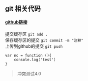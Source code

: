 ## git 相关代码
#### [github链接](https://github.com/DaMu2018/git)


提交缓存区 `git add .`<br>
保存缓存区的提交 `git commit -m "注释"`<br>
上传到github的提交 `git push `<br>

````
var no = function (){
    console.log('test')
}
````

>冲突测试4.0